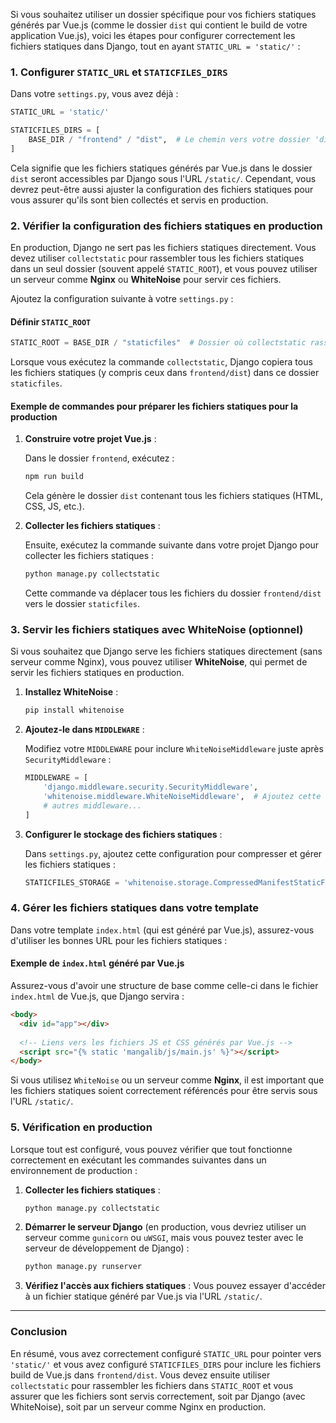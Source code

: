 Si vous souhaitez utiliser un dossier spécifique pour vos fichiers statiques générés par Vue.js (comme le dossier `dist` qui contient le build de votre application Vue.js), voici les étapes pour configurer correctement les fichiers statiques dans Django, tout en ayant `STATIC_URL = 'static/'` :

### 1. **Configurer `STATIC_URL` et `STATICFILES_DIRS`**

Dans votre `settings.py`, vous avez déjà :

```python
STATIC_URL = 'static/'

STATICFILES_DIRS = [
    BASE_DIR / "frontend" / "dist",  # Le chemin vers votre dossier 'dist' généré par Vue.js
]
```

Cela signifie que les fichiers statiques générés par Vue.js dans le dossier `dist` seront accessibles par Django sous l'URL `/static/`. Cependant, vous devrez peut-être aussi ajuster la configuration des fichiers statiques pour vous assurer qu'ils sont bien collectés et servis en production.

### 2. **Vérifier la configuration des fichiers statiques en production**

En production, Django ne sert pas les fichiers statiques directement. Vous devez utiliser `collectstatic` pour rassembler tous les fichiers statiques dans un seul dossier (souvent appelé `STATIC_ROOT`), et vous pouvez utiliser un serveur comme **Nginx** ou **WhiteNoise** pour servir ces fichiers.

Ajoutez la configuration suivante à votre `settings.py` :

#### Définir `STATIC_ROOT`

```python
STATIC_ROOT = BASE_DIR / "staticfiles"  # Dossier où collectstatic rassemblera tous les fichiers statiques
```

Lorsque vous exécutez la commande `collectstatic`, Django copiera tous les fichiers statiques (y compris ceux dans `frontend/dist`) dans ce dossier `staticfiles`.

#### Exemple de commandes pour préparer les fichiers statiques pour la production

1. **Construire votre projet Vue.js** :

   Dans le dossier `frontend`, exécutez :

   ```bash
   npm run build
   ```

   Cela génère le dossier `dist` contenant tous les fichiers statiques (HTML, CSS, JS, etc.).

2. **Collecter les fichiers statiques** :

   Ensuite, exécutez la commande suivante dans votre projet Django pour collecter les fichiers statiques :

   ```bash
   python manage.py collectstatic
   ```

   Cette commande va déplacer tous les fichiers du dossier `frontend/dist` vers le dossier `staticfiles`.

### 3. **Servir les fichiers statiques avec WhiteNoise (optionnel)**

Si vous souhaitez que Django serve les fichiers statiques directement (sans serveur comme Nginx), vous pouvez utiliser **WhiteNoise**, qui permet de servir les fichiers statiques en production.

1. **Installez WhiteNoise** :

   ```bash
   pip install whitenoise
   ```

2. **Ajoutez-le dans `MIDDLEWARE`** :

   Modifiez votre `MIDDLEWARE` pour inclure `WhiteNoiseMiddleware` juste après `SecurityMiddleware` :

   ```python
   MIDDLEWARE = [
       'django.middleware.security.SecurityMiddleware',
       'whitenoise.middleware.WhiteNoiseMiddleware',  # Ajoutez cette ligne
       # autres middleware...
   ]
   ```

3. **Configurer le stockage des fichiers statiques** :

   Dans `settings.py`, ajoutez cette configuration pour compresser et gérer les fichiers statiques :

   ```python
   STATICFILES_STORAGE = 'whitenoise.storage.CompressedManifestStaticFilesStorage'
   ```

### 4. **Gérer les fichiers statiques dans votre template**

Dans votre template `index.html` (qui est généré par Vue.js), assurez-vous d'utiliser les bonnes URL pour les fichiers statiques :

#### Exemple de `index.html` généré par Vue.js

Assurez-vous d'avoir une structure de base comme celle-ci dans le fichier `index.html` de Vue.js, que Django servira :

```html
<body>
  <div id="app"></div>
  
  <!-- Liens vers les fichiers JS et CSS générés par Vue.js -->
  <script src="{% static 'mangalib/js/main.js' %}"></script>
</body>
```

Si vous utilisez `WhiteNoise` ou un serveur comme **Nginx**, il est important que les fichiers statiques soient correctement référencés pour être servis sous l'URL `/static/`.

### 5. **Vérification en production**

Lorsque tout est configuré, vous pouvez vérifier que tout fonctionne correctement en exécutant les commandes suivantes dans un environnement de production :

1. **Collecter les fichiers statiques** :

   ```bash
   python manage.py collectstatic
   ```

2. **Démarrer le serveur Django** (en production, vous devriez utiliser un serveur comme `gunicorn` ou `uWSGI`, mais vous pouvez tester avec le serveur de développement de Django) :

   ```bash
   python manage.py runserver
   ```

3. **Vérifiez l'accès aux fichiers statiques** : Vous pouvez essayer d'accéder à un fichier statique généré par Vue.js via l'URL `/static/`.

---

### Conclusion

En résumé, vous avez correctement configuré `STATIC_URL` pour pointer vers `'static/'` et vous avez configuré `STATICFILES_DIRS` pour inclure les fichiers build de Vue.js dans `frontend/dist`. Vous devez ensuite utiliser `collectstatic` pour rassembler les fichiers dans `STATIC_ROOT` et vous assurer que les fichiers sont servis correctement, soit par Django (avec WhiteNoise), soit par un serveur comme Nginx en production.
